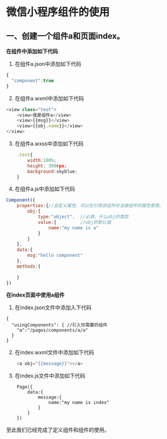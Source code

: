 # 微信小程序组件的使用

## 一、创建一个组件a和页面index。

**在组件中添加如下代码**

1. 在组件a.json中添加如下代码

```js
{
  "component":true
}
```

2. 在组件a.wxml中添加如下代码

```js
<view class="test">
	<view>我是组件a</view>
	<view>{{msg}}</view>
	<view>{{obj.name}}</view>
</view>
```

3. 在组件a.wxss中添加如下代码

```js
	.test{
		width:100%;
		height: 300rpx;
		background:skyblue;
	}
```
4. 在组件a.js中添加如下代码

```js
Component({
	properties:{//自定义属性，可以在引用该组件时当做组件的属性使用。
		obj:{
			type:"object",  //必填，什么obj的类型
			value:{			//obj的默认值
				name:"my name is a"
			}
		}
	},
	data:{
		msg:"hello component"
	},
	methods:{
	
	}
})
```

**在index页面中使用a组件**

1. 在index.json文件中添加入下代码

```
{
  "usingComponents": { //引入你需要的组件
    "a":"/pages/components/a/a"
  }
}
```

2. 在index.wxml文件中添加如下代码

```js
	<a obj="{{message}}"></a>
```

3. 在index.js文件中添加如下代码

```
	Page({
		data:{
			message:{
				name:"my name is index"
			}
		}
	})
```

至此我们已经完成了定义组件和组件的使用。



